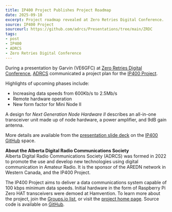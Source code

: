```yaml
---
title: IP400 Project Publishes Project Roadmap
date: 2025-09-18
excerpt: Project roadmap revealed at Zero Retries Digital Conference.
source: IP400 Project
sourceurl: https://github.com/adrcs/Presentations/tree/main/ZRDC
tags:
- post
- IP400
- ADRCS
- Zero Retries Digital Conference
---
```

During a presentation by Garvin (VE6GFC) at [Zero Retries Digital Conference](), [ADRCS](https://adrcs.org/) communicated a project plan for the [IP400 Project](https://ip400.adrcs.org/).

Highlights of upcoming phases include:

- Increasing data speeds from 600Kb/s to 2.5Mb/s
- Remote hardware operation
- New form factor for Mini Node II

A design for *Next Generation Node Hardware II* describes an all-in-one transceiver unit made up of node hardware, a power amplifier, and 9dB gain antenna.

More details are available from the [presentation slide deck](https://github.com/adrcs/Presentations/tree/main/ZRDC) on the [IP400 GitHub](https://github.com/adrcs/ip400) space.

**About the Alberta Digital Radio Communications Society**   
Alberta Digital Radio Communications Society (ADRCS) was formed in 2022 to promote the use and develop new technologies using digital communication in Amateur Radio. It is the sponsor of the AREDN network in Western Canada, and the IP400 Project.

The IP400 Project aims to deliver a data communications system capable of 100 kbps minimum data speeds. Initial hardware in the form of Raspberry Pi Zero HAT transceivers were demoed at Hamvention. To learn more about the project, join the [Groups.io list](https://groups.io/g/ip400), or visit the [project home page](https://ip400.adrcs.org/). Source code is available on [GitHub](https://github.com/adrcs/ip400).